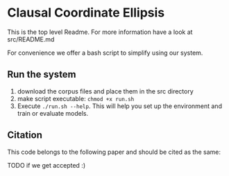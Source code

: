 # Clausal Coordinate Ellipsis
This is the top level Readme. 
For more information have a look at src/README.md

For convenience we offer a bash script to simplify using our system. 

## Run the system
1. download the corpus files and place them in the src directory
2. make script executable: `chmod +x run.sh`
3. Execute `./run.sh --help`. This will help you set up the environment and train or evaluate models.

## Citation
This code belongs to the following paper and should be cited as the same: 

TODO if we get accepted :) 
